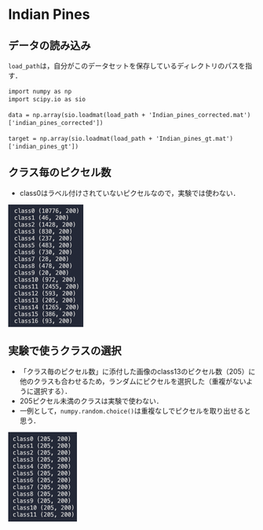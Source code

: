 # Indian Pines

## データの読み込み
`load_path`は，自分がこのデータセットを保存しているディレクトリのパスを指す．
```
import numpy as np
import scipy.io as sio

data = np.array(sio.loadmat(load_path + 'Indian_pines_corrected.mat')['indian_pines_corrected'])

target = np.array(sio.loadmat(load_path + 'Indian_pines_gt.mat')['indian_pines_gt'])
```

## クラス毎のピクセル数
- class0はラベル付けされていないピクセルなので，実験では使わない．

![pic](./figs/ip_class.png)


## 実験で使うクラスの選択
- 「クラス毎のピクセル数」に添付した画像のclass13のピクセル数（205）に他のクラスも合わせるため，ランダムにピクセルを選択した（重複がないように選択する）．
- 205ピクセル未満のクラスは実験で使わない．
- 一例として，`numpy.random.choice()`は重複なしでピクセルを取り出せると思う．


![pic](./figs/use_ip_class.png)

